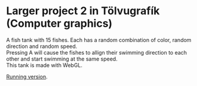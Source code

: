 # Larger project 2 in Tölvugrafík (Computer graphics)

A fish tank with 15 fishes. Each has a random combination of color, random direction and random speed.  
Pressing A will cause the fishes to allign their swimming direction to each other and start swimming at the same speed.  
This tank is made with WebGL.

[Running version](https://notendur.hi.is/~jgs7/tolvugrafik/Verkefni%202/fish.html).
